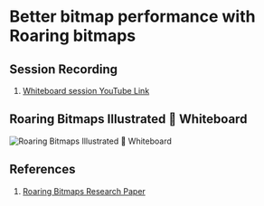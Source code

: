 # Better bitmap performance with Roaring bitmaps

## Session Recording

1. [Whiteboard session YouTube Link](https://youtu.be/KmL6Z8iFves)

## Roaring Bitmaps Illustrated 🦁 Whiteboard

![Roaring Bitmaps Illustrated 🦁 Whiteboard](./roaring-bitmaps.png)

## References

1. [Roaring Bitmaps Research Paper](https://arxiv.org/pdf/1402.6407)
